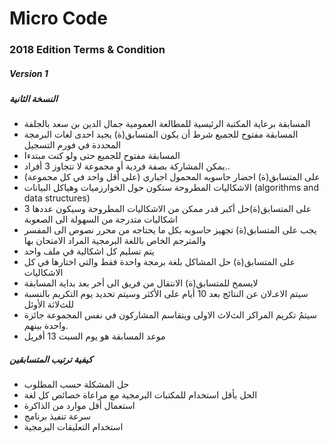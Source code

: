 #                                                              Micro Code
###                                                  2018 Edition Terms & Condition
#####                                                          Version 1
#####                                                       النسخة الثانية 

* المسابقة برعاية المكتبة الرئيسية للمطالعة العمومية جمال الدين بن سعد بالجلفة
* المسابقة مفتوح للجميع شرط أن يكون المتسابق(ة) يجيد احدى لغات البرمجة المحددة في فورم التسجيل
* المسابقة مفتوح للجميع حتى ولو كنت مبتدءا
* يمكن المشاركة بصفة فردية أو مجموعة ﻻ تتجاوز 3 أفراد..
* على المتسابق(ة) احضار حاسوبه المحمول اجباري (على أقل واحد في كل مجموعة)
* اﻻشكاليات المطروحة ستكون حول الخوارزميات وهياكل البيانات (algorithms and data structures)
* على المتسابق(ة)حل أكبر قدر ممكن من اﻻشكاليات المطروحة وسيكون عددها 3 اشكاليات متدرجة من السهولة الى الصعوبة
* يجب على المتسابق(ة) تجهيز حاسوبه بكل ما يحتاجه من محرر نصوص الى المفسر والمترجم الخاص باللغة البرمجية المراد اﻻمتحان بها
* يتم تسليم كل اشكالية في ملف واحد
* على المتسابق(ة) حل المشاكل بلغة برمجة واحدة فقط والتي اختارها في كل اﻻشكاليات
* ﻻيسمح للمتسابق(ة) اﻻنتقال من فريق الى أخر بعد بداية المسابقة
* سيتم اﻻعـﻻن عن النتائج بعد 10 أيام على الأكثر وسيتم تحديد يوم التكريم بالنسبة للثﻻثة الأوئل
* سيتمُ تكريم المراكز الثﻻث اﻻولى ويتقاسم المشاركون في نفس المجموعة جائزة واحدة بينهم.
* موعد المسابقة هو يوم السبت 13 أفريل
##### كيفية ترتيب المتسابقين
* حل المشكلة حسب المطلوب
* الحل بأقل استخدام للمكتبات البرمجية مع مراعاة خصائص كل لغة
* استعمال أقل موارد من الذاكرة
* سرعة تنفيذ برنامج
* استخدام التعليقات البرمجية
